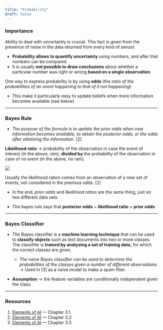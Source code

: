 ```yaml
---
title: "Probability"
draft: false
---
```


### Importance

Ability to deal with uncertainty is crucial. This fact is given from the presence of noise in the data returned from every kind of sensor.

-   **Probability allows to quantify uncertainty** using numbers, and after that numbers can be compared.
-   It is usually **not possible to draw conclusions** about whether a particular number was right or wrong **based on a single observation.**

One way to express probability is by using **odds** (the _ratio of the probabilities of an event happening to that of it not happening_)

-   This make it particularly easy to update beliefs when more information becomes available (see below)

* * *

### Bayes Rule

-   _The purpose of the formula is to update the prior odds when new information becomes available, to obtain the posterior odds, or the odds after obtaining the information._ [2]

**Likelihood ratio** → probability of the observation in case the event of interest (in the above, rain), **divided by** the probability of the observation in case of no event (in the above, no rain).

<img src="/img/content/ai/likelihood-ratio.png" class="img-fluid figure-img img-custom">

Usually the likelihood ration comes from an observation of a new set of events, not considered in the previous odds. [2]

-   In the end, _prior odds_ and _likelihood ratios_ are the same thing, just on two different data sets.

-   The bayes rule says that **posterior odds** = **likelihood ratio** × **prior odds**

* * *

### Bayes Classifier

-   The Bayes classifier is a **machine learning technique** that can be used to **classify objects** such as text documents into two or more classes. The classifier is **trained by analysing a set of training data,** for which the correct classes are given.
    -   _The naive Bayes classifier can be used to determine the probabilities of the classes given a number of different observations._ → Used in [3] as a naive model to make a spam filter.


-   **Assumption** → the feature variables are conditionally independent given the class.

* * *

### Resources

1.  [Elements of AI](https://course.elementsofai.com/3/1) — Chapter 3.1
2.  [Elements of AI](https://course.elementsofai.com/3/2) — Chapter 3.2
3.  [Elements of AI](https://course.elementsofai.com/3/3) — Chapter 3.3
